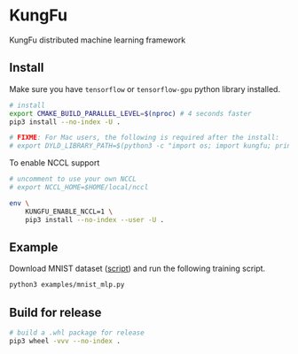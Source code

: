 # KungFu

KungFu distributed machine learning framework

## Install

Make sure you have `tensorflow` or `tensorflow-gpu` python library installed.

```bash
# install
export CMAKE_BUILD_PARALLEL_LEVEL=$(nproc) # 4 seconds faster
pip3 install --no-index -U .

# FIXME: For Mac users, the following is required after the install:
# export DYLD_LIBRARY_PATH=$(python3 -c "import os; import kungfu; print(os.path.dirname(kungfu.__file__))")
```

To enable NCCL support

```bash
# uncomment to use your own NCCL
# export NCCL_HOME=$HOME/local/nccl

env \
    KUNGFU_ENABLE_NCCL=1 \
    pip3 install --no-index --user -U .
```

## Example

Download MNIST dataset ([script](scripts/download-mnist.sh)) and run the following training script.

```bash
python3 examples/mnist_mlp.py
```

## Build for release

```bash
# build a .whl package for release
pip3 wheel -vvv --no-index .
```
